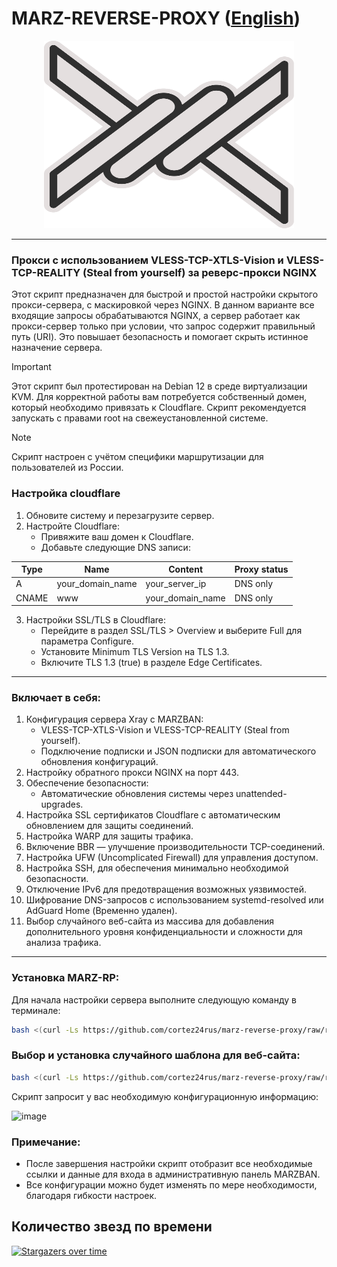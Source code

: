 # MARZ-REVERSE-PROXY ([English](/README.md))
<p align="center"><a href="#"><img src="./media/marz.png" alt="Image" width="400" height="300"></a></p>

-----

### Прокси с использованием  VLESS-TCP-XTLS-Vision и VLESS-TCP-REALITY (Steal from yourself) за реверс-прокси NGINX
Этот скрипт предназначен для быстрой и простой настройки скрытого прокси-сервера, с маскировкой через NGINX. В данном варианте все входящие запросы обрабатываются NGINX, а сервер работает как прокси-сервер только при условии, что запрос содержит правильный путь (URI). Это повышает безопасность и помогает скрыть истинное назначение сервера.

> [!IMPORTANT]
> Этот скрипт был протестирован на Debian 12 в среде виртуализации KVM. Для корректной работы вам потребуется собственный домен, который необходимо привязать к Cloudflare. Скрипт рекомендуется запускать с правами root на свежеустановленной системе.

> [!NOTE]
> Скрипт настроен с учётом специфики маршрутизации для пользователей из России.

### Настройка cloudflare
1. Обновите систему и перезагрузите сервер.
2. Настройте Cloudflare:
   - Привяжите ваш домен к Cloudflare.
   - Добавьте следующие DNS записи:

| Type  | Name             | Content          | Proxy status  |
| ----- | ---------------- | ---------------- | ------------- |
| A     | your_domain_name | your_server_ip   | DNS only      |
| CNAME | www              | your_domain_name | DNS only      |
   
3. Настройки SSL/TLS в Cloudflare:
   - Перейдите в раздел SSL/TLS > Overview и выберите Full для параметра Configure.
   - Установите Minimum TLS Version на TLS 1.3.
   - Включите TLS 1.3 (true) в разделе Edge Certificates.

-----

### Включает в себя:
  
1. Конфигурация сервера Xray с MARZBAN:
   - VLESS-TCP-XTLS-Vision и VLESS-TCP-REALITY (Steal from yourself).
   - Подключение подписки и JSON подписки для автоматического обновления конфигураций.
2. Настройку обратного прокси NGINX на порт 443.
3. Обеспечение безопасности:
   - Автоматические обновления системы через unattended-upgrades.
4. Настройка SSL сертификатов Cloudflare с автоматическим обновлением для защиты соединений.
5. Настройка WARP для защиты трафика.
6. Включение BBR — улучшение производительности TCP-соединений.
7. Настройка UFW (Uncomplicated Firewall) для управления доступом.
8. Настройка SSH, для обеспечения минимально необходимой безопасности.
9. Отключение IPv6 для предотвращения возможных уязвимостей.
10. Шифрование DNS-запросов с использованием systemd-resolved или AdGuard Home (Временно удален).
11. Выбор случайного веб-сайта из массива для добавления дополнительного уровня конфиденциальности и сложности для анализа трафика.
-----

### Установка MARZ-RP:

Для начала настройки сервера выполните следующую команду в терминале:
```sh
bash <(curl -Ls https://github.com/cortez24rus/marz-reverse-proxy/raw/refs/heads/main/marz-rp-install-server.sh)
```


### Выбор и установка случайного шаблона для веб-сайта:
```sh
bash <(curl -Ls https://github.com/cortez24rus/marz-reverse-proxy/raw/refs/heads/main/marz-rp-random-site.sh)
```

Скрипт запросит у вас необходимую конфигурационную информацию:

![image](https://github.com/user-attachments/assets/dc60caee-1b01-40c9-a344-e0a67ebfc2ee)

### Примечание: 
- После завершения настройки скрипт отобразит все необходимые ссылки и данные для входа в административную панель MARZBAN.
- Все конфигурации можно будет изменять по мере необходимости, благодаря гибкости настроек.

## Количество звезд по времени
[![Stargazers over time](https://starchart.cc/cortez24rus/marz-reverse-proxy.svg?variant=adaptive)](https://starchart.cc/cortez24rus/marz-reverse-proxy)

